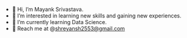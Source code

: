 - 👋 Hi, I’m Mayank Srivastava.
- 👀 I’m interested in learning new skills and gaining new experiences.
- 🌱 I’m currently learning Data Science.
- 📩 Reach me at @shreyansh2553@gmail.com
<!---
Mayank2553/Mayank2553 is a ✨ special ✨ repository because its `README.md` (this file) appears on your GitHub profile.
You can click the Preview link to take a look at your changes.
--->
